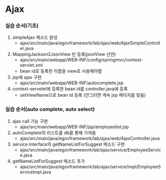 # Ajax

### 실습 순서(기초)
1. simpleAjax 메소드 완성
	 - ajax/src/main/java/egovframework/lab/ajax/web/AjaxSimpleController.java
2. MappingJackson2JsonView 빈 등록(jsonView 선언)
	- ajax/src/main/webapp/WEB-INF/config/springmvc/context-servlet.xml
	- bean id로 등록한 이름을 view로 사용해야함
3. jsp에 ajax 구현
	- ajax/src/main/webapp/WEB-INF/autocomplete.jsp
4. context-servelet에 등록한 bean id를 controller.java에 등록
	- setViewName으로 bean id 등록 (안그러면 계속 jsp 페이지를 찾음)
	
### 실습 순서(auto complete, auto select)
1. ajax call 기능 구현
	- ajax/src/main/webapp/WEB-INF/jsp/employeelist.jsp
2. autoComplete의 리스트를 db를 통해 가져옴
	- ajax/src/main/java/egovframework/lab/ajax/web/AjaxController.java
3. service interface의 getNameListForSuggest 메소드 구현
	- ajax/src/main/java/egovframework/lab/ajax/service/EmployeeService.java
4. getNameListForSuggest 메소드 추가
	-	ajax/src/main/java/egovframework/lab/ajax/service/impl/EmployeeServiceImpl.java
	